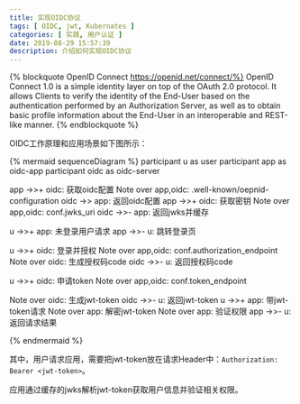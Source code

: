 ```yaml
---
title: 实现OIDC协议
tags: [ OIDC, jwt, Kubernates ]
categories: [ 实践, 用户认证 ]
date: 2019-08-29 15:57:39
description: 介绍如何实现OIDC协议
---
```


{% blockquote OpenID Connect https://openid.net/connect/%}
OpenID Connect 1.0 is a simple identity layer on top of the OAuth 2.0 protocol. It allows Clients to verify the identity of the End-User based on the authentication performed by an Authorization Server, as well as to obtain basic profile information about the End-User in an interoperable and REST-like manner.
{% endblockquote %}

OIDC工作原理和应用场景如下图所示：

{% mermaid sequenceDiagram %}
participant u as user
participant app as oidc-app
participant oidc as oidc-server

app ->>+ oidc: 获取oidc配置
Note over app,oidc: .well-known/oepnid-configuration
oidc ->> app: 返回oidc配置
app ->>+ oidc: 获取密钥
Note over app,oidc: conf.jwks_uri
oidc ->>- app: 返回jwks并缓存

u ->>+ app: 未登录用户请求
app ->>- u: 跳转登录页

u ->>+ oidc: 登录并授权
Note over app,oidc: conf.authorization_endpoint
Note over oidc: 生成授权码code
oidc ->>- u: 返回授权码code

u ->>+ oidc: 申请token
Note over app,oidc: conf.token_endpoint

Note over oidc: 生成jwt-token
oidc ->>- u: 返回jwt-token
u ->>+ app: 带jwt-token请求
Note over app: 解密jwt-token
Note over app: 验证权限
app ->>- u: 返回请求结果

{% endmermaid %}

其中，用户请求应用，需要把jwt-token放在请求Header中：`Authorization: Bearer <jwt-token>`。

应用通过缓存的jwks解析jwt-token获取用户信息并验证相关权限。

